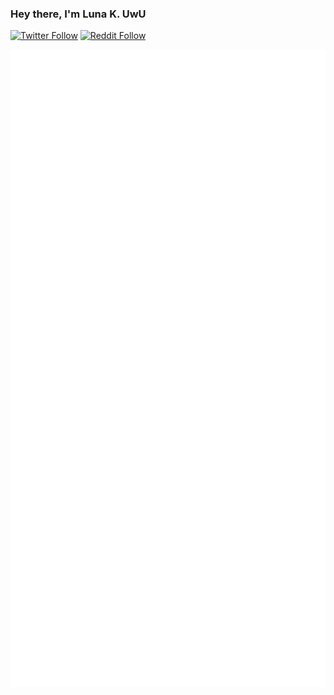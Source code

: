 
### Hey there, I'm Luna K. UwU

[![Twitter Follow](https://img.shields.io/twitter/follow/FloofyLunaFox?color=1DA1F2&logo=twitter&style=for-the-badge)](https://twitter.com/FloofyLunaFox)
[![Reddit Follow](https://img.shields.io/reddit/user-karma/combined/TheFloofyLunaFox?label=Follow%20u%2FTheFloofyLunaFox&style=for-the-badge&logo=reddit)](https://reddit.com/u/thekudofox)

![Github Metrics](https://github.com/Luna-Klatzer/Luna-Klatzer/blob/main/github-metrics.svg)
